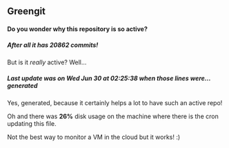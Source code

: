 ## Greengit

#### Do you wonder why this repository is so active?

##### After all it has 20862 commits!

But is it *really* active? Well...

##### Last update was on Wed Jun 30 at 02:25:38 when those lines were... generated

Yes, generated, because it certainly helps a lot to have such an active repo!

Oh and there was **26%** disk usage on the machine
where there is the cron updating this file.

Not the best way to monitor a VM in the cloud but it works! :)
